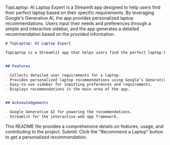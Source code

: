 TopLaptop: AI Laptop Expert is a Streamlit app designed to help users find their perfect laptop based on their specific requirements. By leveraging Google's Generative AI, the app provides personalized laptop recommendations. Users input their needs and preferences through a simple and interactive sidebar, and the app generates a detailed recommendation based on the provided information.

```markdown
# TopLaptop: AI Laptop Expert

TopLaptop is a Streamlit app that helps users find the perfect laptop based on their specific requirements using Google’s Generative AI.


## Features

- Collects detailed user requirements for a laptop.
- Provides personalized laptop recommendations using Google’s Generative AI.
- Easy-to-use sidebar for inputting preferences and requirements.
- Displays recommendations in the main area of the app.


## Acknowledgements

- Google Generative AI for powering the recommendations.
- Streamlit for the interactive web app framework.
```

This README file provides a comprehensive details on features, usage, and contributing to the project. 
Submit: Click the "Recommend a Laptop" button to get a personalized recommendation.
